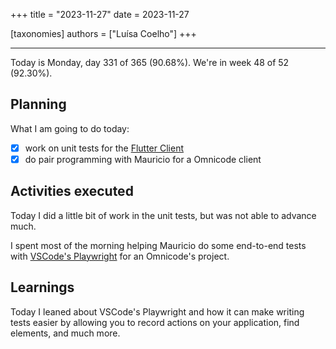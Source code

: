 +++
title = "2023-11-27"
date = 2023-11-27

[taxonomies]
authors = ["Luísa Coelho"]
+++

---

Today is Monday, day 331 of 365 (90.68%). We're in week 48 of 52 (92.30%).

## Planning

What I am going to do today:

- [x] work on unit tests for the [Flutter Client](https://github.com/OmnicodeSolutions/luisa_drf_flutter_client)
- [x] do pair programming with Mauricio for a Omnicode client

## Activities executed

Today I did a little bit of work in the unit tests, but was not able to advance much. 

I spent most of the morning helping Mauricio do some end-to-end tests with [VSCode's Playwright](https://playwright.dev/docs/getting-started-vscode) for an Omnicode's project.

## Learnings

Today I leaned about VSCode's Playwright and how it can make writing tests easier by allowing you to record actions on your application, find elements, and much more.
